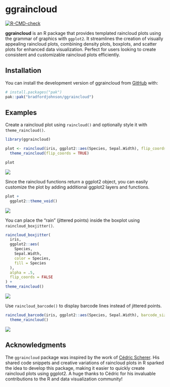 
<!-- README.md is generated from README.Rmd. Please edit that file -->

# ggraincloud

<!-- badges: start -->

[![R-CMD-check](https://github.com/bradfordjohnson/ggraincloud/actions/workflows/R-CMD-check.yaml/badge.svg)](https://github.com/bradfordjohnson/ggraincloud/actions/workflows/R-CMD-check.yaml)
<!-- badges: end -->

**ggraincloud** is an R package that provides templated raincloud plots
using the grammar of graphics with `ggplot2`. It streamlines the
creation of visually appealing raincloud plots, combining density plots,
boxplots, and scatter plots for enhanced data visualization. Perfect for
users looking to create consistent and customizable raincloud plots
efficiently.

## Installation

You can install the development version of ggraincloud from
[GitHub](https://github.com/) with:

``` r
# install.packages("pak")
pak::pak("bradfordjohnson/ggraincloud")
```

## Examples

Create a raincloud plot using `raincloud()` and optionally style it with
`theme_raincloud()`.

``` r
library(ggraincloud)

plot <- raincloud(iris, ggplot2::aes(Species, Sepal.Width), flip_coords = TRUE) +
  theme_raincloud(flip_coords = TRUE)

plot
```

![](man/figures/README-example-1.png)<!-- -->

Since the raincloud functions return a ggplot2 object, you can easily
customize the plot by adding additional ggplot2 layers and functions.

``` r
plot +
  ggplot2::theme_void()
```

![](man/figures/README-theme_void-1.png)<!-- -->

You can place the “rain” (jittered points) inside the boxplot using
`raincloud_boxjitter()`.

``` r
raincloud_boxjitter(
  iris,
  ggplot2::aes(
    Species,
    Sepal.Width,
    color = Species,
    fill = Species
  ),
  alpha = .5,
  flip_coords = FALSE
) +
theme_raincloud()
```

![](man/figures/README-boxjitter-1.png)<!-- -->

Use `raincloud_barcode()` to display barcode lines instead of jittered
points.

``` r
raincloud_barcode(iris, ggplot2::aes(Species, Sepal.Width), barcode_size = 10) +
  theme_raincloud()
```

![](man/figures/README-barcode-1.png)<!-- -->

## Acknowledgments

The `ggraincloud` package was inspired by the work of [Cédric
Scherer](https://www.cedricscherer.com/). His shared code snippets and
creative variations of raincloud plots in R sparked the idea to develop
this package, making it easier to quickly create raincloud plots using
ggplot2. A huge thanks to Cédric for his invaluable contributions to the
R and data visualization community!
